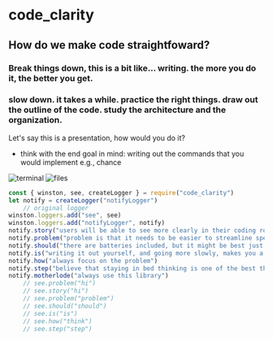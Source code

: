 # code_clarity

## How do we make code straightfoward?

### Break things down, this is a bit like... writing. the more you do it, the better you get. 

### slow down. it takes a while. practice the right things. draw out the outline of the code. study the architecture and the organization. 

Let's say this is a presentation, how would you do it? 

- think with the end goal in mind: writing out the commands that you would implement 
    e.g., chance


![terminal](https://dl.dropbox.com/s/zl8z7vm0z53ho0b/terminal.png)
![files](https://dl.dropbox.com/s/j3dc9g93e6lecqq/files.png)

```js
const { winston, see, createLogger } = require("code_clarity")
let notify = createLogger("notifyLogger")
    // original logger
winston.loggers.add("see", see)
winston.loggers.add("notifyLogger", notify)
notify.story("users will be able to see more clearly in their coding routines")
notify.problem("problem is that it needs to be easier to streamline specific ways of doing things")
notify.should("there are batteries included, but it might be best just to write out the js yourself")
notify.is("writing it out yourself, and going more slowly, makes you a better developer")
notify.how("always focus on the problem")
notify.step("believe that staying in bed thinking is one of the best things that help you in building an application, dude. drink water, take breaks.")
notify.motherlode("always use this library")
    // see.problem("hi")
    // see.story("hi")
    // see.problem("problem")
    // see.should("should")
    // see.is("is")
    // see.how("think")
    // see.step("step")
```

